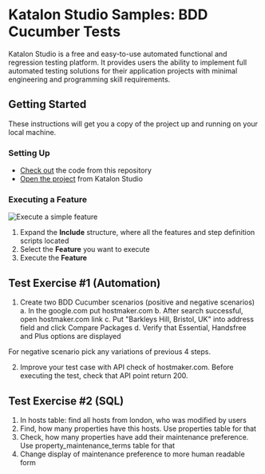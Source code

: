 # Katalon Studio Samples: BDD Cucumber Tests
Katalon Studio is a free and easy-to-use automated functional and regression testing platform. It provides users the ability to implement full automated testing solutions for their application projects with minimal engineering and programming skill requirements.

## Getting Started
These instructions will get you a copy of the project up and running on your local machine.

### Setting Up
- [Check out](https://git-scm.com/book/en/v2/Git-Basics-Getting-a-Git-Repository) the code from this repository
- [Open the project](https://docs.katalon.com//display/KD/Manage+Test+Project) from Katalon Studio

### Executing a Feature
![Execute a simple feature](https://github.com/katalon-studio-samples/katalon-bdd-cucumber-tests/blob/master/Tutorials/Figures/Execute%20a%20feature.png?raw=true)
1. Expand the **Include** structure, where all the features and step definition scripts located
2. Select the **Feature** you want to execute
3. Execute the **Feature**
 
## Test Exercise #1 (Automation)
1. Create two BDD Cucumber scenarios (positive and negative scenarios)
    a. In the google.com put hostmaker.com
    b. After search successful, open hostmaker.com link
    c. Put "Barkleys Hill, Bristol, UK" into address field and click Compare Packages
    d. Verify that Essential, Handsfree and Plus options are displayed

 For negative scenario pick any variations of previous 4 steps.   

2. Improve your test case with API check of hostmaker.com. Before executing the test, check that API point return 200.


## Test Exercise #2 (SQL)
1. In hosts table: find all hosts from london, who was modified by users
2. Find, how many properties have this hosts. Use properties table for that
3. Check, how many properties have add their maintenance preference. Use property_maintenance_terms table for that
4. Change display of maintenance preference to more human readable form
 


